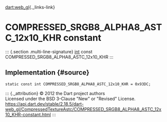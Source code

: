 [dart:web\_gl](../../dart-web_gl/dart-web_gl-library){._links-link}

COMPRESSED\_SRGB8\_ALPHA8\_ASTC\_12x10\_KHR constant
====================================================

::: {.section .multi-line-signature}
[int](../../dart-core/int-class) const
COMPRESSED\_SRGB8\_ALPHA8\_ASTC\_12x10\_KHR
:::

Implementation {#source}
--------------

``` {.language-dart data-language="dart"}
static const int COMPRESSED_SRGB8_ALPHA8_ASTC_12x10_KHR = 0x93DC;
```

::: {._attribution}
© 2012 the Dart project authors\
Licensed under the BSD 3-Clause \"New\" or \"Revised\" License.\
<https://api.dart.dev/stable/2.18.5/dart-web_gl/CompressedTextureAstc/COMPRESSED_SRGB8_ALPHA8_ASTC_12x10_KHR-constant.html>
:::
